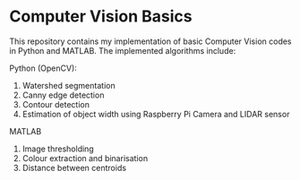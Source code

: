 # Computer Vision Basics 

This repository contains my implementation of basic Computer Vision codes in Python and MATLAB. The implemented algorithms include:

Python (OpenCV): 
1. Watershed segmentation
2. Canny edge detection
3. Contour detection 
4. Estimation of object width using Raspberry Pi Camera and LIDAR sensor

MATLAB
1. Image thresholding 
2. Colour extraction and binarisation
3. Distance between centroids
